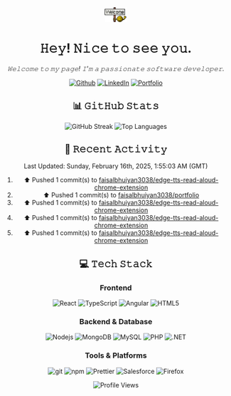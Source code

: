<div align="center">
  <img src="welcome.gif" width="50"/>
  <h1>𝙷𝚎𝚢! 𝙽𝚒𝚌𝚎 𝚝𝚘 𝚜𝚎𝚎 𝚢𝚘𝚞.</h1>

  <p><em>𝚆𝚎𝚕𝚌𝚘𝚖𝚎 𝚝𝚘 𝚖𝚢 𝚙𝚊𝚐𝚎! 𝙸'𝚖 𝚊 𝚙𝚊𝚜𝚜𝚒𝚘𝚗𝚊𝚝𝚎 𝚜𝚘𝚏𝚝𝚠𝚊𝚛𝚎 𝚍𝚎𝚟𝚎𝚕𝚘𝚙𝚎𝚛.</em></p>

  <p>
    <a href="https://github.com/faisalbhuiyan3038" target="_blank"><img alt="Github" src="https://img.shields.io/badge/GitHub-%2312100E.svg?&style=for-the-badge&logo=Github&logoColor=white" /></a>
    <a href="https://www.linkedin.com/in/faisalbhuiyan3038" target="_blank"><img alt="LinkedIn" src="https://img.shields.io/badge/linkedin-%230077B5.svg?&style=for-the-badge&logo=linkedin&logoColor=white" /></a>
    <a href="https://faisalbhuiyan.vercel.app" target="_blank"><img alt="Portfolio" src="https://img.shields.io/badge/portfolio-13B4FF?&style=for-the-badge&logo=lintcode&logoColor=white" /></a>
  </p>
</div>

<div align="center">
  <h2>📊 𝙶𝚒𝚝𝙷𝚞𝚋 𝚂𝚝𝚊𝚝𝚜</h2>

  <img src="https://github-readme-streak-stats.herokuapp.com/?user=faisalbhuiyan3038&theme=vue-dark&hide_border=true" alt="GitHub Streak" />
  <img src="https://github-readme-stats.vercel.app/api/top-langs/?username=faisalbhuiyan3038&theme=vue-dark&show_icons=true&hide_border=true&layout=compact" alt="Top Languages" />
</div>

<div align="center">
  <h2>🔔 𝚁𝚎𝚌𝚎𝚗𝚝 𝙰𝚌𝚝𝚒𝚟𝚒𝚝𝚢</h2>

<!--RECENT_ACTIVITY:last_update-->
Last Updated: Sunday, February 16th, 2025, 1:55:03 AM (GMT)
<!--RECENT_ACTIVITY:last_update_end-->
<!--RECENT_ACTIVITY:start-->
1. ⬆️ Pushed 1 commit(s) to [faisalbhuiyan3038/edge-tts-read-aloud-chrome-extension](https://github.com/faisalbhuiyan3038/edge-tts-read-aloud-chrome-extension)<br>
2. ⬆️ Pushed 1 commit(s) to [faisalbhuiyan3038/portfolio](https://github.com/faisalbhuiyan3038/portfolio)<br>
3. ⬆️ Pushed 1 commit(s) to [faisalbhuiyan3038/edge-tts-read-aloud-chrome-extension](https://github.com/faisalbhuiyan3038/edge-tts-read-aloud-chrome-extension)<br>
4. ⬆️ Pushed 1 commit(s) to [faisalbhuiyan3038/edge-tts-read-aloud-chrome-extension](https://github.com/faisalbhuiyan3038/edge-tts-read-aloud-chrome-extension)<br>
5. ⬆️ Pushed 1 commit(s) to [faisalbhuiyan3038/edge-tts-read-aloud-chrome-extension](https://github.com/faisalbhuiyan3038/edge-tts-read-aloud-chrome-extension)<br>
<!--RECENT_ACTIVITY:end-->
</div>

<div align="center">
  <h2>💻 𝚃𝚎𝚌𝚑 𝚂𝚝𝚊𝚌𝚔</h2>

  <h3>Frontend</h3>
  <p>
    <img alt="React" src="https://img.shields.io/badge/-React-45b8d8?style=flat-square&logo=react&logoColor=white" />
    <img alt="TypeScript" src="https://img.shields.io/badge/-TypeScript-007ACC?style=flat-square&logo=typescript&logoColor=white" />
    <img alt="Angular" src="https://img.shields.io/badge/-Angular-DD0031?style=flat-square&logo=angular&logoColor=white" />
    <img alt="HTML5" src="https://img.shields.io/badge/-HTML5-E34F26?style=flat-square&logo=html5&logoColor=white" />
  </p>

  <h3>Backend & Database</h3>
  <p>
    <img alt="Nodejs" src="https://img.shields.io/badge/-Nodejs-43853d?style=flat-square&logo=Node.js&logoColor=white" />
    <img alt="MongoDB" src="https://img.shields.io/badge/-MongoDB-13aa52?style=flat-square&logo=mongodb&logoColor=white" />
    <img alt="MySQL" src="https://img.shields.io/badge/-MySQL-4479A1?style=flat-square&logo=MySql&logoColor=white" />
    <img alt="PHP" src="https://img.shields.io/badge/-PHP-777BB4?style=flat-square&logo=php&logoColor=white" />
    <img alt=".NET" src="https://img.shields.io/badge/-ASP.NET-512BD4?style=flat-square&logo=.net&logoColor=white" />
  </p>

  <h3>Tools & Platforms</h3>
  <p>
    <img alt="git" src="https://img.shields.io/badge/-Git-F05032?style=flat-square&logo=git&logoColor=white" />
    <img alt="npm" src="https://img.shields.io/badge/-NPM-CB3837?style=flat-square&logo=npm&logoColor=white" />
    <img alt="Prettier" src="https://img.shields.io/badge/-Prettier-F7B93E?style=flat-square&logo=prettier&logoColor=white" />
    <img alt="Salesforce" src="https://img.shields.io/badge/-Salesforce-00A1E0?style=flat-square&logo=salesforce&logoColor=white" />
    <img alt="Firefox" src="https://img.shields.io/badge/-Firefox-FF7139?style=flat-square&logo=FirefoxBrowser&logoColor=white" />
  </p>
</div>

<div align="center">
  <img src="https://komarev.com/ghpvc/?username=faisalbhuiyan3038&color=blue" alt="Profile Views" />
</div>
